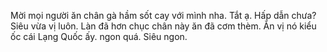 Mời mọi người ăn chân gà hầm sốt cay với mình nha. Tắt ạ. Hấp dẫn chưa? Siêu vừa vị luôn. Làn đã hơn chục chân này ăn đã cơm thèm. Ăn vị nó kiểu ốc cái Lạng Quốc ấy. ngon quá. Siêu ngon.